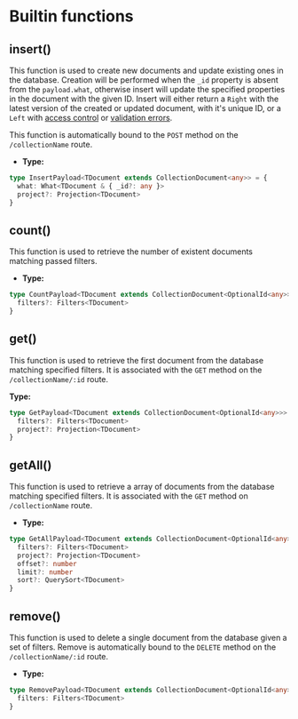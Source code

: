 # Builtin functions

## insert()

This function is used to create new documents and update existing ones in the database. Creation will be performed when the `_id` property is absent from the `payload.what`, otherwise insert will update the specified properties in the document with the given ID. Insert will either return a `Right` with the latest version of the created or updated document, with it's unique ID, or a `Left` with [access control](/aeria/access-control) or [validation errors](/aeria/validation#validationerror).

This function is automatically bound to the `POST` method on the `/collectionName` route.


- **Type:**

```typescript
type InsertPayload<TDocument extends CollectionDocument<any>> = {
  what: What<TDocument & { _id?: any }>
  project?: Projection<TDocument>
}
```

<!-- ### what <Badge type="tip" text="What<TDocument & { _id?: any }>" /> -->

<!-- This property must contain either the whole new document that will be created, or the `_id` of an existing document and set of properties that will be updated. -->

<!-- ### project <Badge type="tip" text="Projection<TDocument>" /> -->

<!-- An array of strings representing property names, only the specified properties will be returned from the document. -->

## count()

This function is used to retrieve the number of existent documents matching passed filters.

- **Type:**

```typescript
type CountPayload<TDocument extends CollectionDocument<OptionalId<any>>> = {
  filters?: Filters<TDocument>
}
```

<!-- #### filters <Badge type="tip" text="Filters<TDocument>" /> -->

<!-- An object containing filters. -->

## get()

This function is used to retrieve the first document from the database matching specified filters. It is associated with the `GET` method on the `/collectionName/:id` route.

**Type:**

```typescript
type GetPayload<TDocument extends CollectionDocument<OptionalId<any>>> = {
  filters?: Filters<TDocument>
  project?: Projection<TDocument>
}
```

<!-- ### filters <Badge type="tip" text="Filters<TDocument>" /> -->

<!-- An object containing filters. -->

<!-- ### project <Badge type="tip" text="Projection<TDocument>" /> -->

<!-- An array of strings representing property names. Properties not present in this array will be filtered out from the retrieved document. -->

<!-- ## Options -->

<!-- **Type:** -->

<!-- ```typescript -->
<!-- type GetOptions = { -->
<!--   bypassAccessControl?: boolean -->
<!-- } -->
<!-- ``` -->

<!-- ### bypassAccessControl <Badge type="tip" text="boolean" /> -->

<!-- This property toggles access control. -->

## getAll()

This function is used to retrieve a array of documents from the database matching specified filters. It is associated with the `GET` method on `/collectionName` route.

- **Type:**

```typescript
type GetAllPayload<TDocument extends CollectionDocument<OptionalId<any>>> = {
  filters?: Filters<TDocument>
  project?: Projection<TDocument>
  offset?: number
  limit?: number
  sort?: QuerySort<TDocument>
}
```

<!-- ### filters <Badge type="tip" text="Filters<TDocument>" /> -->

<!-- An object containing filters. -->

<!-- ### project <Badge type="tip" text="Projection<TDocument>" /> -->

<!-- An array of strings representing property names. Properties not present in this array will be filtered out from the retrieved document. -->

<!-- ### offset <Badge type="tip" text="number" /> -->

<!-- Will start retrieving documents starting from the specified decimal offset. -->

<!-- ### limit <Badge type="tip" text="number" /> -->

<!-- Specifies the limit of documents retrieved. Queries with larger limits will take longer to execute. For safety reasons, this number can't exceed `100`. -->

<!-- ### sort <Badge type="tip" text="QuerySort<TDocument>" /> -->

<!-- A MongoDB-style sort object. Learn more about MongoDB sorting in the [MongoDB Official Documentation](https://www.mongodb.com/docs/manual/reference/operator/aggregation/sort/). -->

<!-- The example sort below will sort documents alphabetically by name in descending order, then sort again by age in ascending order: -->

<!-- ```typescript -->
<!-- { -->
<!--   name: -1, -->
<!--   age: 1 -->
<!-- } -->
<!-- ``` -->

<!-- ## Options -->

<!-- ```typescript -->
<!-- type GetAllOptions = { -->
<!--   bypassAccessControl?: boolean -->
<!-- } -->
<!-- ``` -->

<!-- ### bypassAccessControl <Badge type="tip" text="boolean" /> -->

<!-- This property toggles access control. -->


## remove()

This function is used to delete a single document from the database given a set of filters.
Remove is automatically bound to the `DELETE` method on the `/collectionName/:id` route.

- **Type:**

```typescript
type RemovePayload<TDocument extends CollectionDocument<OptionalId<any>>> = {
  filters: Filters<TDocument>
}

```

<!-- ### filters <Badge type="tip" text="Filters<TDocument>" /> -->

<!-- The filters used to search for the target document. -->

